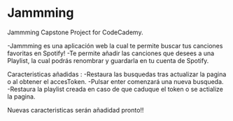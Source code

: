 # Jammming
Jammming Capstone Project for CodeCademy.

-Jammming es una aplicación web la cual te permite buscar tus canciones favoritas en Spotify!
-Te permite añadir las canciones que desees a una Playlist, la cual podrás renombrar y guardarla en tu cuenta de Spotify.

Caracteristicas añadidas :
-Restaura las busquedas tras actualizar la pagina o al obtener el accesToken.
-Pulsar enter comenzará una nueva busqueda.
-Restaura la playlist creada en caso de que caduque el token o se actialize la pagina.

Nuevas caracteristicas serán añadidad pronto!!
